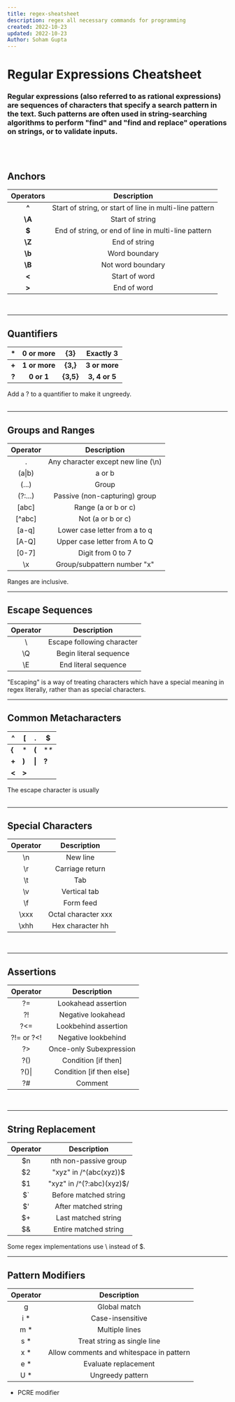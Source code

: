 ```yaml
---
title: regex-sheatsheet
description: regex all necessary commands for programming
created: 2022-10-23
updated: 2022-10-23
Author: Soham Gupta
---
```

# Regular Expressions Cheatsheet
### Regular expressions (also referred to as rational expressions) are sequences of characters that specify a search pattern in the text. Such patterns are often used in string-searching algorithms to perform "find" and "find and replace" operations on strings, or to validate inputs. 

<br>
<br>

## Anchors

| **Operators** |                     **Description**                     |
|:-------------:|:-------------------------------------------------------:|
|     **^**     | Start of string, or start of line in multi-line pattern |
|     **\A**    |                     Start of string                     |
|     **$**     |   End of string, or end of line in multi-line pattern   |
|     **\Z**    |                      End of string                      |
|     **\b**    |                      Word boundary                      |
|     **\B**    |                    Not word boundary                    |
|     **\<**    |                      Start of word                      |
|     **\>**    |                       End of word                       |
<br/>
<hr>


## Quanti­fiers

|   *   | **0 or more** |  **{3}**  | **Exactly 3** |
|:-----:|:-------------:|:---------:|:-------------:|
| **+** | **1 or more** |  **{3,}** | **3 or more** |
| **?** |   **0 or 1**  | **{3,5}** | **3, 4 or 5** |
Add a ? to a quantifier to make it ungreedy.   
<br/>
<hr>

## Groups and Ranges

| Operator |             Description            |
|:--------:|:----------------------------------:|
| .        | Any character except new line (\n) |
| (a\|b)   | a or b                             |
| (...)    | Group                              |
| (?:...)  | Passive (non-c­apt­uring) group      |
| [abc]    | Range (a or b or c)                |
| [^abc]   | Not (a or b or c)                  |
| [a-q]    | Lower case letter from a to q      |
| [A-Q]    | Upper case letter from A to Q      |
| [0-7]    | Digit from 0 to 7                  |
| \x       | Group/­sub­pattern number "­x"        |
Ranges are inclusive.
<br/>
<hr>

## Escape Sequences

| Operator   |         Description            |
|:--------:  |:--------------------------:    |
| \          | Escape following character     |
| \Q         | Begin literal sequence         |
| \E         | End literal sequence           |
"­Esc­api­ng" is a way of treating characters which have a special meaning in regex literally, rather than as special charac­ters.
<br/>
<hr>

## Common Metach­ara­cters

| ^     | [     | .      | $      |
|-------|-------|--------|--------|
| **{** | *     | **(**  | **\**  |
| **+** | **)** | **\|** | **?**  |
| **<** | **>** |        |        |
The escape character is usually \
<br/>
<hr>

## Special Characters

| Operator |     Description     |
|:--------:|:-------------------:|
| \n       | New line            |
| \r       | Carriage return     |
| \t       | Tab                 |
| \v       | Vertical tab        |
| \f       | Form feed           |
| \xxx     | Octal character xxx |
| \xhh     | Hex character hh    |
<br/>
<hr>

## Assertions

|  Operator  |        Description       |
|:----------:|:------------------------:|
| ?=         | Lookahead assertion      |
| ?!         | Negative lookahead       |
| ?<=        | Lookbehind assertion     |
| ?!= or ?<! | Negative lookbehind      |
| ?>         | Once-only Subexp­ression  |
| ?()        | Condition [if then]      |
| ?()\|      | Condition [if then else] |
| ?#         | Comment                  |
<br/>
<hr>

## String Replac­ement

| Operator |           Description          |
|:--------:|:------------------------------:|
|    $n    |      nth non-pa­ssive group    |
|    $2    |   "­xyz­" in /^(abc­(xy­z))$   |
|    $1    | "­xyz­" in /^(?:a­bc)­(xyz)$/  |
|    $`    |      Before matched string     |
|    $'    |      After matched string      |
|    $+    |       Last matched string      |
|    $&    |      Entire matched string     |
Some regex implem­ent­ations use \ instead of $.
<br/>
<hr>

## Pattern Modifiers

| Operator |                Description               |
|:--------:|:----------------------------------------:|
|     g    |               Global match               |
|    i *   |            Case-i­nse­nsitive              |
|    m *   |              Multiple lines              |
|    s *   |        Treat string as single line       |
|    x *   | Allow comments and whitespace in pattern |
|    e *   |           Evaluate replac­ement           |
|    U *   |             Ungreedy pattern             |
* PCRE modifier
<br/>

